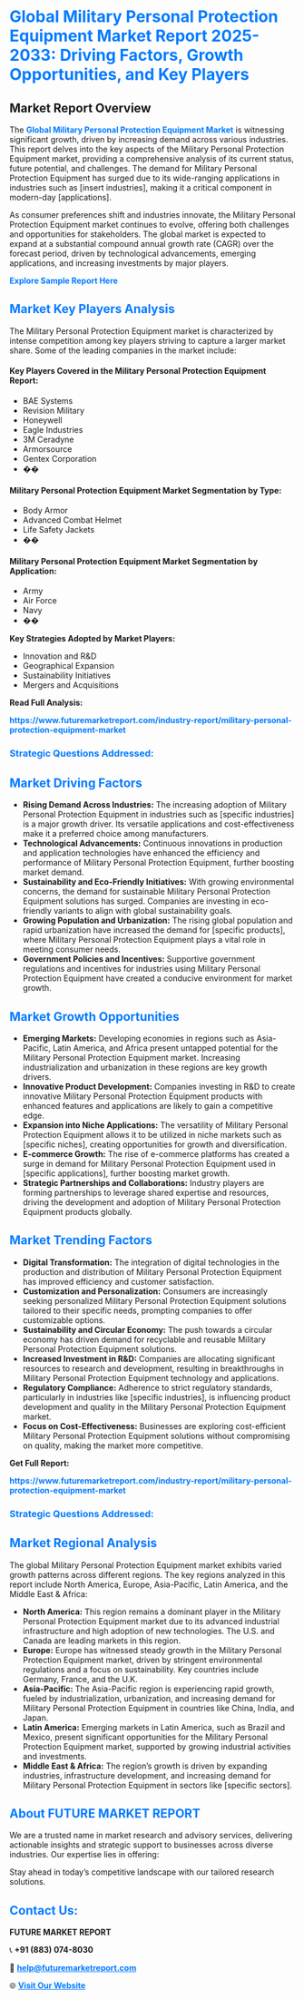 <h1 style="color: #007BFF;">Global Military Personal Protection Equipment Market Report 2025-2033: Driving Factors, Growth Opportunities, and Key Players</h1>

<section id="overview">
<h2>Market Report Overview</h2>
<p>The <a href="https://www.futuremarketreport.com/industry-report/military-personal-protection-equipment-market" style="color: #007BFF; text-decoration: none;"><strong>Global Military Personal Protection Equipment Market</strong></a> is witnessing significant growth, driven by increasing demand across various industries. This report delves into the key aspects of the Military Personal Protection Equipment market, providing a comprehensive analysis of its current status, future potential, and challenges. The demand for Military Personal Protection Equipment has surged due to its wide-ranging applications in industries such as [insert industries], making it a critical component in modern-day [applications].</p>
<p>As consumer preferences shift and industries innovate, the Military Personal Protection Equipment market continues to evolve, offering both challenges and opportunities for stakeholders. The global market is expected to expand at a substantial compound annual growth rate (CAGR) over the forecast period, driven by technological advancements, emerging applications, and increasing investments by major players.</p>
</section>

<section id="overview">
<p><a href="https://www.futuremarketreport.com/request-sample/reportId=118754" style="color: #007BFF; text-decoration: none;"><strong>Explore Sample Report Here</strong></a></p>
</section>

<section id="key-players">
<h2 style="color: #007BFF;">Market Key Players Analysis</h2>
<p>The Military Personal Protection Equipment market is characterized by intense competition among key players striving to capture a larger market share. Some of the leading companies in the market include:</p>
<h4>Key Players Covered in the Military Personal Protection Equipment Report:</h4>
<ul><li>BAE Systems</li><li>Revision Military</li><li>Honeywell</li><li>Eagle Industries</li><li>3M Ceradyne</li><li>Armorsource</li><li>Gentex Corporation</li><li>��</li></ul>
<h4>Military Personal Protection Equipment Market Segmentation by Type:</h4>
<ul><li>Body Armor</li><li>Advanced Combat Helmet</li><li>Life Safety Jackets</li><li>��</li></ul>

<h4>Military Personal Protection Equipment Market Segmentation by Application:</h4>
<ul><li>Army</li><li>Air Force</li><li>Navy</li><li>��</li></ul>
<p><strong>Key Strategies Adopted by Market Players:</strong></p>
<ul>
<li>Innovation and R&D</li>
<li>Geographical Expansion</li>
<li>Sustainability Initiatives</li>
<li>Mergers and Acquisitions</li>
</ul>
</section>

<section>
<p><strong>Read Full Analysis: </strong></p><a href="https://www.futuremarketreport.com/industry-report/military-personal-protection-equipment-market" style="color: #007BFF; text-decoration: none;"><strong>https://www.futuremarketreport.com/industry-report/military-personal-protection-equipment-market</strong></a>
<h3 style="color: #007BFF;">Strategic Questions Addressed:</h3>
</section>

<section id="driving-factors">
<h2 style="color: #007BFF;">Market Driving Factors</h2>
<ul>
<li><strong>Rising Demand Across Industries:</strong> The increasing adoption of Military Personal Protection Equipment in industries such as [specific industries] is a major growth driver. Its versatile applications and cost-effectiveness make it a preferred choice among manufacturers.</li>
<li><strong>Technological Advancements:</strong> Continuous innovations in production and application technologies have enhanced the efficiency and performance of Military Personal Protection Equipment, further boosting market demand.</li>
<li><strong>Sustainability and Eco-Friendly Initiatives:</strong> With growing environmental concerns, the demand for sustainable Military Personal Protection Equipment solutions has surged. Companies are investing in eco-friendly variants to align with global sustainability goals.</li>
<li><strong>Growing Population and Urbanization:</strong> The rising global population and rapid urbanization have increased the demand for [specific products], where Military Personal Protection Equipment plays a vital role in meeting consumer needs.</li>
<li><strong>Government Policies and Incentives:</strong> Supportive government regulations and incentives for industries using Military Personal Protection Equipment have created a conducive environment for market growth.</li>
</ul>
</section>

<section id="growth-opportunities">
<h2 style="color: #007BFF;">Market Growth Opportunities</h2>
<ul>
<li><strong>Emerging Markets:</strong> Developing economies in regions such as Asia-Pacific, Latin America, and Africa present untapped potential for the Military Personal Protection Equipment market. Increasing industrialization and urbanization in these regions are key growth drivers.</li>
<li><strong>Innovative Product Development:</strong> Companies investing in R&D to create innovative Military Personal Protection Equipment products with enhanced features and applications are likely to gain a competitive edge.</li>
<li><strong>Expansion into Niche Applications:</strong> The versatility of Military Personal Protection Equipment allows it to be utilized in niche markets such as [specific niches], creating opportunities for growth and diversification.</li>
<li><strong>E-commerce Growth:</strong> The rise of e-commerce platforms has created a surge in demand for Military Personal Protection Equipment used in [specific applications], further boosting market growth.</li>
<li><strong>Strategic Partnerships and Collaborations:</strong> Industry players are forming partnerships to leverage shared expertise and resources, driving the development and adoption of Military Personal Protection Equipment products globally.</li>
</ul>
</section>

<section id="trending-factors">
<h2 style="color: #007BFF;">Market Trending Factors</h2>
<ul>
<li><strong>Digital Transformation:</strong> The integration of digital technologies in the production and distribution of Military Personal Protection Equipment has improved efficiency and customer satisfaction.</li>
<li><strong>Customization and Personalization:</strong> Consumers are increasingly seeking personalized Military Personal Protection Equipment solutions tailored to their specific needs, prompting companies to offer customizable options.</li>
<li><strong>Sustainability and Circular Economy:</strong> The push towards a circular economy has driven demand for recyclable and reusable Military Personal Protection Equipment solutions.</li>
<li><strong>Increased Investment in R&D:</strong> Companies are allocating significant resources to research and development, resulting in breakthroughs in Military Personal Protection Equipment technology and applications.</li>
<li><strong>Regulatory Compliance:</strong> Adherence to strict regulatory standards, particularly in industries like [specific industries], is influencing product development and quality in the Military Personal Protection Equipment market.</li>
<li><strong>Focus on Cost-Effectiveness:</strong> Businesses are exploring cost-efficient Military Personal Protection Equipment solutions without compromising on quality, making the market more competitive.</li>
</ul>
</section>

<section>
<p><strong>Get Full Report: </strong></p><a href="https://www.futuremarketreport.com/industry-report/military-personal-protection-equipment-market" style="color: #007BFF; text-decoration: none;"><strong>https://www.futuremarketreport.com/industry-report/military-personal-protection-equipment-market</strong></a>
<h3 style="color: #007BFF;">Strategic Questions Addressed:</h3>
</section>


<section id="regional-analysis">
<h2 style="color: #007BFF;">Market Regional Analysis</h2>
<p>The global Military Personal Protection Equipment market exhibits varied growth patterns across different regions. The key regions analyzed in this report include North America, Europe, Asia-Pacific, Latin America, and the Middle East & Africa:</p>
<ul>
<li><strong>North America:</strong> This region remains a dominant player in the Military Personal Protection Equipment market due to its advanced industrial infrastructure and high adoption of new technologies. The U.S. and Canada are leading markets in this region.</li>
<li><strong>Europe:</strong> Europe has witnessed steady growth in the Military Personal Protection Equipment market, driven by stringent environmental regulations and a focus on sustainability. Key countries include Germany, France, and the U.K.</li>
<li><strong>Asia-Pacific:</strong> The Asia-Pacific region is experiencing rapid growth, fueled by industrialization, urbanization, and increasing demand for Military Personal Protection Equipment in countries like China, India, and Japan.</li>
<li><strong>Latin America:</strong> Emerging markets in Latin America, such as Brazil and Mexico, present significant opportunities for the Military Personal Protection Equipment market, supported by growing industrial activities and investments.</li>
<li><strong>Middle East & Africa:</strong> The region’s growth is driven by expanding industries, infrastructure development, and increasing demand for Military Personal Protection Equipment in sectors like [specific sectors].</li>
</ul>
</section>

<footer>
<h2 style="color: #007BFF;">About FUTURE MARKET REPORT</h2>
<p>We are a trusted name in market research and advisory services, delivering actionable insights and strategic support to businesses across diverse industries. Our expertise lies in offering:</p>

<p>Stay ahead in today’s competitive landscape with our tailored research solutions.</p>

<h2 style="color: #007BFF;">Contact Us:</h2>
<p><strong>FUTURE MARKET REPORT</strong></p>
<p>📞 <strong>+91 (883) 074-8030</strong></p>
<p>📧 <strong><a href="mailto:help@futuremarketreport.com" style="color: #007BFF;">help@futuremarketreport.com</a></strong></p>
<p>🌐 <strong><a href="https://www.futuremarketreport.com/" style="color: #007BFF;">Visit Our Website</a></strong></p>
</footer>
